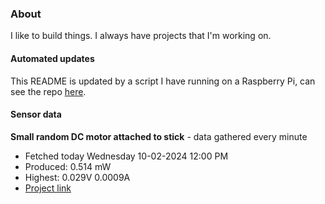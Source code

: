 ### About
I like to build things. I always have projects that I'm working on.

#### Automated updates
This README is updated by a script I have running on a Raspberry Pi, can see the repo [here](https://github.com/jdc-cunningham/raspi-git-repo-updater).

#### Sensor data


**Small random DC motor attached to stick** - data gathered every minute
- Fetched today Wednesday 10-02-2024 12:00 PM
- Produced: 0.514 mW
- Highest: 0.029V 0.0009A
- [Project link](https://github.com/jdc-cunningham/turbine-raspi)